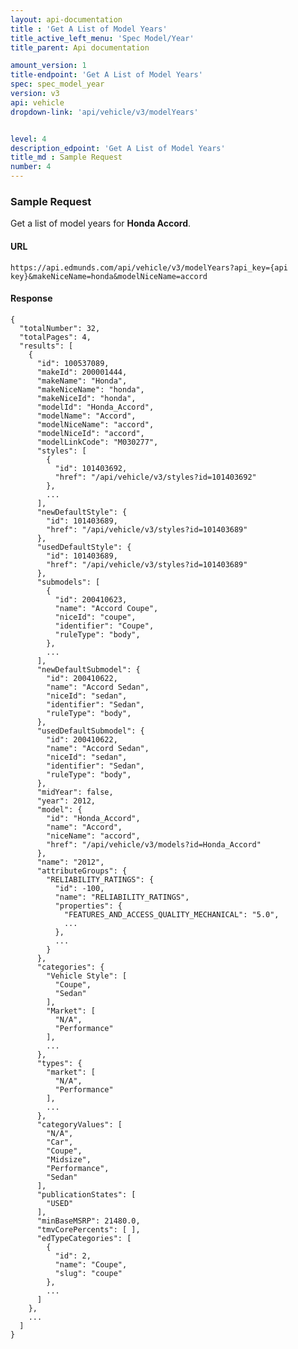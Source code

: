 ```yaml
---
layout: api-documentation
title : 'Get A List of Model Years'
title_active_left_menu: 'Spec Model/Year'
title_parent: Api documentation

amount_version: 1
title-endpoint: 'Get A List of Model Years'
spec: spec_model_year
version: v3
api: vehicle
dropdown-link: 'api/vehicle/v3/modelYears'


level: 4
description_edpoint: 'Get A List of Model Years'
title_md : Sample Request
number: 4
---
```


### Sample Request

Get a list of model years for **Honda Accord**.

#### URL

    https://api.edmunds.com/api/vehicle/v3/modelYears?api_key={api key}&makeNiceName=honda&modelNiceName=accord
    
#### Response
    
    {
      "totalNumber": 32,
      "totalPages": 4,
      "results": [
        {
          "id": 100537089,
          "makeId": 200001444,
          "makeName": "Honda",
          "makeNiceName": "honda",
          "makeNiceId": "honda",
          "modelId": "Honda_Accord",
          "modelName": "Accord",
          "modelNiceName": "accord",
          "modelNiceId": "accord",
          "modelLinkCode": "M030277",
          "styles": [
            {
              "id": 101403692,
              "href": "/api/vehicle/v3/styles?id=101403692"
            },
            ...
          ],
          "newDefaultStyle": {
            "id": 101403689,
            "href": "/api/vehicle/v3/styles?id=101403689"
          },
          "usedDefaultStyle": {
            "id": 101403689,
            "href": "/api/vehicle/v3/styles?id=101403689"
          },
          "submodels": [
            {
              "id": 200410623,
              "name": "Accord Coupe",
              "niceId": "coupe",
              "identifier": "Coupe",
              "ruleType": "body",
            },
            ...
          ],
          "newDefaultSubmodel": {
            "id": 200410622,
            "name": "Accord Sedan",
            "niceId": "sedan",
            "identifier": "Sedan",
            "ruleType": "body",
          },
          "usedDefaultSubmodel": {
            "id": 200410622,
            "name": "Accord Sedan",
            "niceId": "sedan",
            "identifier": "Sedan",
            "ruleType": "body",
          },
          "midYear": false,
          "year": 2012,
          "model": {
            "id": "Honda_Accord",
            "name": "Accord",
            "niceName": "accord",
            "href": "/api/vehicle/v3/models?id=Honda_Accord"
          },
          "name": "2012",
          "attributeGroups": {
            "RELIABILITY_RATINGS": {
              "id": -100,
              "name": "RELIABILITY_RATINGS",
              "properties": {
                "FEATURES_AND_ACCESS_QUALITY_MECHANICAL": "5.0",
                ...
              },
              ...
            }
          },
          "categories": {
            "Vehicle Style": [
              "Coupe",
              "Sedan"
            ],
            "Market": [
              "N/A",
              "Performance"
            ],
            ...
          },
          "types": {
            "market": [
              "N/A",
              "Performance"
            ],
            ...
          },
          "categoryValues": [
            "N/A",
            "Car",
            "Coupe",
            "Midsize",
            "Performance",
            "Sedan"
          ],
          "publicationStates": [
            "USED"
          ],
          "minBaseMSRP": 21480.0,
          "tmvCorePercents": [ ],
          "edTypeCategories": [
            {
              "id": 2,
              "name": "Coupe",
              "slug": "coupe"
            },
            ...
          ]
        },
        ...
      ]
    }
